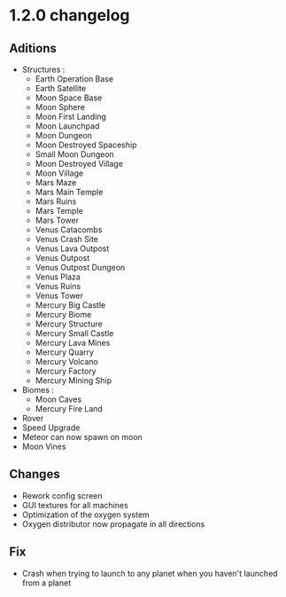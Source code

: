 # 1.2.0 changelog

## Aditions
- Structures :
  - Earth Operation Base
  - Earth Satellite
  - Moon Space Base
  - Moon Sphere
  - Moon First Landing
  - Moon Launchpad
  - Moon Dungeon
  - Moon Destroyed Spaceship
  - Small Moon Dungeon
  - Moon Destroyed Village
  - Moon Village
  - Mars Maze
  - Mars Main Temple
  - Mars Ruins
  - Mars Temple
  - Mars Tower
  - Venus Catacombs
  - Venus Crash Site
  - Venus Lava Outpost
  - Venus Outpost
  - Venus Outpost Dungeon
  - Venus Plaza
  - Venus Ruins
  - Venus Tower
  - Mercury Big Castle
  - Mercury Biome
  - Mercury Structure
  - Mercury Small Castle
  - Mercury Lava Mines
  - Mercury Quarry
  - Mercury Volcano
  - Mercury Factory
  - Mercury Mining Ship
- Biomes :
  - Moon Caves
  - Mercury Fire Land
- Rover
- Speed Upgrade
- Meteor can now spawn on moon
- Moon Vines

## Changes
- Rework config screen
- GUI textures for all machines
- Optimization of the oxygen system
- Oxygen distributor now propagate in all directions

## Fix
- Crash when trying to launch to any planet when you haven't launched from a planet



